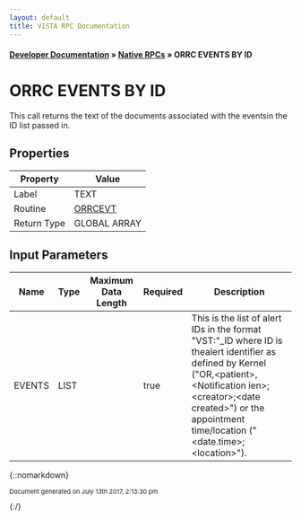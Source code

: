 ```yaml
---
layout: default
title: VISTA RPC Documentation
---
```


#### [Developer Documentation](../index) &#187; [Native RPCs](TableOfContents) &#187; ORRC EVENTS BY ID<br/>
# ORRC EVENTS BY ID

This call returns the text of the documents associated with the eventsin the ID list passed in.

## Properties

Property | Value
--- | ---
Label | TEXT
Routine | [ORRCEVT](http://code.osehra.org/dox/Routine_ORRCEVT_source.html)
Return Type | GLOBAL ARRAY


## Input Parameters

Name | Type | Maximum Data Length | Required | Description
--- | --- | --- | --- | ---
EVENTS | LIST |  | true | This is the list of alert IDs in the format &quot;VST:&quot;_ID where ID is thealert identifier as defined by Kernel (&quot;OR,&lt;patient&gt;,&lt;Notification ien&gt;;&lt;creator&gt;;&lt;date created&gt;&quot;) or the appointment time/location (&quot;&lt;date.time&gt;;&lt;location&gt;&quot;).



{::nomarkdown} <br/><p style="font-size: 11px">Document generated on July 13th 2017, 2:13:30 pm</p>{:/}